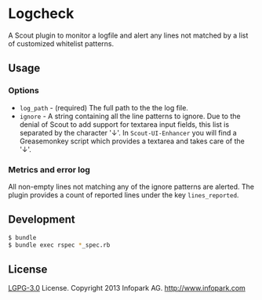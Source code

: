 # Logcheck

A Scout plugin to monitor a logfile and alert any lines not matched by a list of customized whitelist patterns.


## Usage

### Options

* `log_path` - (required) The full path to the the log file.
* `ignore` - A string containing all the line patterns to ignore.
   Due to the denial of Scout to add support for textarea input fields, this list is separated by the character '↓'.
   In `Scout-UI-Enhancer` you will find a Greasemonkey script which provides a textarea and takes care of the '↓'.
   

### Metrics and error log

All non-empty lines not matching any of the ignore patterns are alerted.
The plugin provides a count of reported lines under the key `lines_reported`.


## Development

```bash
$ bundle
$ bundle exec rspec *_spec.rb
```


## License

[LGPG-3.0](http://www.gnu.org/licenses/lgpl-3.0.html) License.
Copyright 2013 Infopark AG.
http://www.infopark.com
